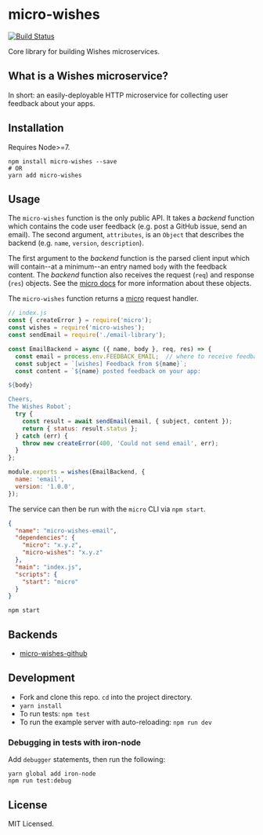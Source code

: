 # micro-wishes

[![Build Status](https://travis-ci.org/wishesjs/micro-wishes.svg?branch=master)](https://travis-ci.org/wishesjs/micro-wishes)

Core library for building Wishes microservices.

## What is a Wishes microservice?

In short: an easily-deployable HTTP microservice for collecting user feedback about your apps.

## Installation

Requires Node>=7.

```
npm install micro-wishes --save
# OR
yarn add micro-wishes
```

## Usage

The `micro-wishes` function is the only public API. It takes a *backend* function which contains the code user feedback (e.g. post a GitHub issue, send an email). The second argument, `attributes`, is an `Object` that describes the backend (e.g. `name`, `version`, `description`).

The first argument to the *backend* function is the parsed client input which will contain--at a minimum--an entry named `body` with the feedback content. The *backend* function also receives the request (`req`) and response (`res`) objects. See the [micro docs](https://github.com/zeit/micro) for more information about these objects.

The `micro-wishes` function returns a [micro](https://github.com/zeit/micro) request handler.


```javascript
// index.js
const { createError } = require('micro');
const wishes = require('micro-wishes');
const sendEmail = require('./email-library');

const EmailBackend = async ({ name, body }, req, res) => {
  const email = process.env.FEEDBACK_EMAIL;  // where to receive feedback
  const subject = `[wishes] Feedback from ${name}`;
  const content = `${name} posted feedback on your app:

${body}

Cheers,
The Wishes Robot`;
  try {
    const result = await sendEmail(email, { subject, content });
    return { status: result.status };
  } catch (err) {
    throw new createError(400, 'Could not send email', err);
  }
};

module.exports = wishes(EmailBackend, {
  name: 'email',
  version: '1.0.0',
});
```

The service can then be run with the `micro` CLI via `npm start`.

```json
{
  "name": "micro-wishes-email",
  "dependencies": {
    "micro": "x.y.z",
    "micro-wishes": "x.y.z"
  },
  "main": "index.js",
  "scripts": {
    "start": "micro"
  }
}
```

```
npm start
```

## Backends

- [micro-wishes-github](https://github.com/wishesjs/micro-wishes-github)

## Development

* Fork and clone this repo. `cd` into the project directory.
* `yarn install`
* To run tests: `npm test`
* To run the example server with auto-reloading: `npm run dev`

### Debugging in tests with iron-node

Add `debugger` statements, then run the following:

```
yarn global add iron-node
npm run test:debug
```

## License

MIT Licensed.
